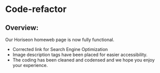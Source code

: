 # Code-refactor

## Overview:

Our Horiseon homeweb page is now fully functional.
  * Corrected link for Search Engine Optimization
  * Image description tags have been placed for easier accessibility.
  * The coding has been cleaned and codensed and we hope you enjoy your experience.
  
  


  
